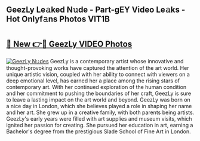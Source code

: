 ## GeezLy Le𝚊ked N𝚞de - Part-gEY Video Le𝚊ks - Hot Onlyf𝚊ns Photos VIT1B

# <h2><a href="http://ac11216.deff.icu/?id=GeezLy">🔗 New 👉🔴 GeezLy VIDEO Photos</a></h2>

[![GeezLy N𝚞des](https://i.imgur.com/rIISA9y.gif)](http://ac11216.deff.icu/?id=GeezLy)
GeezLy is a contemporary artist whose innovative and thought-provoking works have captured the attention of the art world. Her unique artistic vision, coupled with her ability to connect with viewers on a deep emotional level, has earned her a place among the rising stars of contemporary art. With her continued exploration of the human condition and her commitment to pushing the boundaries of her craft, GeezLy is sure to leave a lasting impact on the art world and beyond. GeezLy was born on a nice day in London, which she believes played a role in shaping her name and her art. She grew up in a creative family, with both parents being artists. GeezLy's early years were filled with art supplies and museum visits, which ignited her passion for creating. She pursued her education in art, earning a Bachelor's degree from the prestigious Slade School of Fine Art in London.
